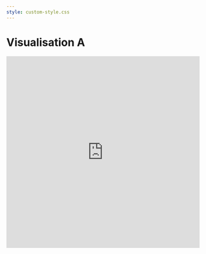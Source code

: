 ```yaml
---
style: custom-style.css
---
```


# Visualisation A

<iframe width="100%" height="500" frameborder="0"
  src="https://observablehq.com/embed/3f2f38bba9c8e553@385?cells=viewof+selected_types3%2CvizA"></iframe>